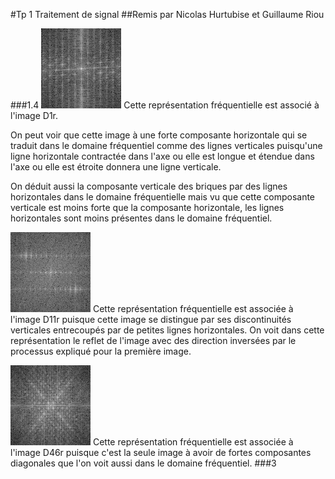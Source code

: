 #Tp 1 Traitement de signal
##Remis par Nicolas Hurtubise et Guillaume Riou

###1.4
![](image-TpIFT3205-1-4a.png) Cette représentation fréquentielle est associé à l'image D1r. 

On peut voir que cette image à une forte composante horizontale qui se traduit dans le domaine fréquentiel comme des lignes verticales puisqu'une ligne horizontale contractée dans l'axe ou elle est longue et étendue dans l'axe ou elle est étroite donnera une ligne verticale. 

On déduit aussi la composante verticale des briques par des lignes horizontales dans le domaine fréquentielle mais vu que cette composante verticale est moins forte que la composante horizontale, les lignes horizontales sont moins présentes dans le domaine fréquentiel.

![](image-TpIFT3205-1-4b.png) Cette représentation fréquentielle est associée à l'image D11r puisque cette image se distingue par ses discontinuités verticales entrecoupés par de petites lignes horizontales. On voit dans cette représentation le reflet de l'image avec des direction inversées par le processus expliqué pour la première image.

![](image-TpIFT3205-1-4c.png) Cette représentation fréquentielle est associée à l'image D46r puisque c'est la seule image à avoir de fortes composantes diagonales que l'on voit aussi dans le domaine fréquentiel.
###3